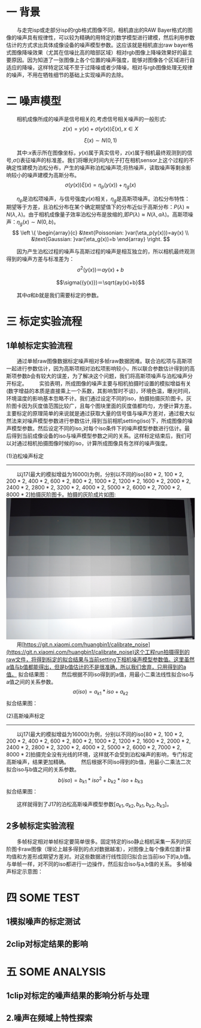 一 **背景**     
========  
&ensp;&ensp;&ensp;&ensp;与走完isp或走部分isp的rgb格式图像不同，相机直出的RAW Bayer格式的图像的噪声具有规律性，可以较为精确的用特定的数学模型进行建模，然后利用参数估计的方式求出具体成像设备的噪声模型参数。这应该就是相机直出raw bayer格式图像降噪效果（尤其在信噪比高的暗部区域）相对rgb图像上降噪效果好的最主要原因。因为知道了一张图像上各个位置的噪声强度，能够对图像各个区域进行自适应的降噪，这样特定区域不至于过降噪或者少降噪，相对与rgb图像处理无规律的噪声，不用在牺牲细节的基础上实现噪声的去除。  

二 **噪声模型**    
========
&ensp;&ensp;&ensp;&ensp;相机成像所成的噪声是信号相关的,考虑信号相关噪声的一般形式:  
$$z(x) = y(x) + \sigma({y(x)})\xi(x),x\in{X}$$

$$\xi(x)\sim{N(0, 1)}$$

&ensp;&ensp;&ensp;&ensp;其中:$x$表示所在图像坐标，$y(x)$属于真实信号，$z(x)$属于相机最终观测到的信号,$\sigma()$表征噪声的标准差。我们将曝光时间内光子打在相机sensor上这个过程的不确定性建模为泊松分布，产生的噪声称泊松噪声项;将热噪声，读取噪声等剩余影响较小的噪声建模为高斯分布。  
$$\sigma({y(x)})\xi(x)=\eta_p(y(x))+\eta_g(x)$$  

&ensp;&ensp;&ensp;&ensp;$\eta_p$是泊松项噪声，与信号强度$y(x)$相关，$\eta_g$是高斯项噪声。泊松分布特性：期望等于方差，且泊松分布在某个确定期望值下的分布近似于高斯分布：$P(\lambda)\approx{N(\lambda, \lambda)}$。由于相机成像量子效率泊松分布是放缩的,即$P(\lambda)\approx{N(\lambda, a\lambda)}$。高斯项噪声：$\eta_g(x)\sim{N(0, b)}$。
$$
\left \{ 
\begin{array}{c}
&\text{Poissonian: }var(\eta_p(y(x)))=ay(x) \\ 
&\text{Gaussian:  }var(\eta_g(x))=b
\end{array}
\right.
$$

&ensp;&ensp;&ensp;&ensp;因为产生泊松过程的噪声与高斯过程的噪声是相互独立的，所以相机最终观测得到的噪声方差与标准差为：
$$\sigma^2({y(x)})＝ay(x)+b$$

$$\sigma({y(x)})＝\sqrt{ay(x)+b}$$

&ensp;&ensp;&ensp;&ensp;其中$a$和$b$就是我们需要标定的参数。

三 **标定实验流程**      
========
1单帧标定实验流程     
------------  
&ensp;&ensp;&ensp;&ensp;通过单帧raw图像数据标定噪声相对多帧raw数据困难。联合泊松项与高斯项一起进行参数估计，因为高斯项相对泊松项影响较小，所以联合参数估计得到的高斯项参数$b$会有较大的误差，为了解决这个问题，我们将高斯项噪声与泊松噪声分开标定。
&ensp;&ensp;&ensp;&ensp;实验表明，所成图像的噪声主要与相机拍摄时设置的模拟增益有关(数字增益的本质是直接乘上一个系数，其影响暂时不谈)，环境色温，曝光时间，环境温度的影响基本忽略不计。我们通过设定不同的iso，拍摄拍摄灰阶图卡。灰阶图卡因为灰度值范围比较广，且每个图块里面的灰度值都均匀，方便计算方差。主要标定的原理简单的来说就是通过获取大量的信号值与噪声方差对，通过极大似然法来对噪声模型参数进行参数估计,得到当前相机setting(iso)下，所成图像的噪声模型参数。然后设定不同的iso,对每个iso条件下的噪声模型参数进行估计。最后得到当前成像设备的iso与噪声模型参数之间的关系。这样标定结束后，我们可以对通过相机拍摄图像时候的iso，计算所成图像具有怎样的噪声强度。

(1)泊松噪声标定    
_______________   
&ensp;&ensp;&ensp;&ensp;以j17(最大的模拟增益为16000)为例，分别以不同的iso[$80*2$, $100*2$, $200*2$, $400*2$, $600*2$, $800*2$, $1000*2$, $1200*2$, $1600*2$, $2000*2$, $2400*2$, $2800*2$, $3200*2$, $4000*2$, $5000*2$, $6000*2$, $7000*2$, $8000*2$]拍摄灰阶图卡。拍摄的灰阶成片如图:
![enter image description here](https://github.com/npzl/Awesome-Denoise/blob/master/iso800_1608822641783_input_8000x3000_2.RGGB.jpg)
&ensp;&ensp;&ensp;&ensp;用[https://git.n.xiaomi.com/huangbin1/calibrate_noise](https://git.n.xiaomi.com/huangbin1/calibrate_noise)这个工程run拍摄得到的raw文件，将得到标定的拟合结果与当前setting下相机噪声模型参数值。这里虽然a值与b值都能得出，但是b值估计的不是很准确，所以我们舍弃，只用得到的a值。
拟合结果图：
&ensp;&ensp;&ensp;&ensp;然后根据不同iso得到的a值，用最小二乘法线性拟合iso与a值之间的关系参数。
$$a(iso)=a_{k1}*iso+a_{k2}$$
拟合结果图：

(2)高斯噪声标定    
_______________  
&ensp;&ensp;&ensp;&ensp;以j17(最大的模拟增益为16000)为例，分别以不同的iso[$80*2$, $100*2$, $200*2$, $400*2$, $600*2$, $800*2$, $1000*2$, $1200*2$, $1600*2$, $2000*2$, $2400*2$, $2800*2$, $3200*2$, $4000*2$, $5000*2$, $6000*2$, $7000*2$, $8000*2$]拍摄完全没有光线的环境，这样就不会受到泊松噪声的影响，专门标定高斯噪声，结果更加精确。
&ensp;&ensp;&ensp;&ensp;然后根据不同iso得到的b值，用最小二乘法二次拟合iso与b值之间的关系参数。
$$b(iso)=b_{k1}*iso^2+b_{k2}*iso+b_{k3}$$
拟合结果图：

&ensp;&ensp;&ensp;&ensp;这样就得到了J17的泊松高斯噪声模型参数$[a_{k1}, a_{k2}, b_{k1}, b_{k2}, b_{k3}]$。

2多帧标定实验流程     
------------
&ensp;&ensp;&ensp;&ensp;多帧标定相对单帧标定要简单很多。固定特定的iso静止相机采集一系列的灰阶图卡raw图像（理论上越多得到的点对数据越准），对图像上每个像素位置计算均值和方差形成期望方差对。对这些数据进行线性回归拟合出当前iso下的a,b值。与单帧一样，对不同的iso都进行一边操作，然后拟合iso与a,b值的关系。
多帧噪声标定示意图：



四 **SOME TEST**     
======  

1模拟噪声的标定测试  
------------  

2clip对标定结果的影响
------------    


五 **SOME ANALYSIS**   
======
1clip对标定的噪声结果的影响分析与处理
-------------

2.噪声在频域上特性探索
------------------






<!--stackedit_data:
eyJoaXN0b3J5IjpbMTk5NzE3MzczNiw4MTQwNzc4NDYsLTIwNz
ExOTEwNzUsMTE3NzU0ODY5MF19
-->